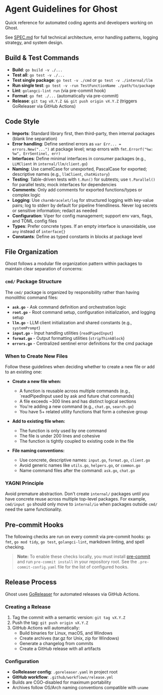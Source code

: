 # Agent Guidelines for Ghost

Quick reference for automated coding agents and developers working on Ghost.

See [SPEC.md](/SPEC.md) for full technical architecture, error handling patterns,
 logging strategy,
 and system design.

## Build & Test Commands

- **Build**: `go build -v ./...`
- **Test all**: `go test -v ./...`
- **Test single package**: `go test -v ./cmd` or `go test -v ./internal/llm`
- **Run single test**: `go test -v -run TestFunctionName ./path/to/package`
- **Lint**: `golangci-lint run` (via pre-commit hook)
- **Format**: `go fmt ./...` (automatically via pre-commit)
- **Release**: `git tag vX.Y.Z && git push origin vX.Y.Z` (triggers
 GoReleaser via GitHub Actions)

## Code Style

- **Imports**: Standard library first, then third-party, then internal packages
 (blank line separation)
- **Error handling**: Define sentinel errors as `var Err... = errors.New("...")`
 at package level; wrap errors with `fmt.Errorf("%w: %w", ErrSentinel, err)`
- **Interfaces**: Define minimal interfaces in consumer packages (e.g., `LLMClient`
 in `internal/llm/client.go`)
- **Naming**: Use camelCase for unexported, PascalCase for exported; descriptive
 names (e.g., `llmClient`, `chatHistory`)
- **Testing**: Table-driven tests with `t.Run()` for subtests; use `t.Parallel()`
 for parallel tests; mock interfaces for dependencies
- **Comments**: Only add comments for exported functions/types or complex logic
- **Logging**: Use `charmbracelet/log` for structured logging with key-value pairs;
 log to stderr by default for pipeline friendliness. Never log secrets or sensitive
 information; redact as needed
- **Configuration**: Viper for config management; support env vars, flags, and
 TOML config files
- **Types**: Prefer concrete types. If an empty interface is unavoidable, use `any`
 instead of `interface{}`
- **Constants**: Define as typed constants in blocks at package level

## File Organization

Ghost follows a modular file organization pattern within packages to maintain
 clear separation of concerns:

### `cmd/` Package Structure

The `cmd/` package is organized by responsibility rather than having
 monolithic command files:

- **`ask.go`** - Ask command definition and orchestration logic
- **`root.go`** - Root command setup, configuration initialization, and logging setup
- **`llm.go`** - LLM client initialization and shared constants (e.g., `systemPrompt`)
- **`input.go`** - Input handling utilities (`readPipedInput`)
- **`format.go`** - Output formatting utilities (`stripThinkBlock`)
- **`errors.go`** - Centralized sentinel error definitions for the cmd package

### When to Create New Files

Follow these guidelines when deciding whether to create a new file or add to
 an existing one:

- **Create a new file when:**
  - A function is reusable across multiple commands (e.g., `readPipedInput
   used by ask and future chat commands)
  - A file exceeds ~300 lines and has distinct logical sections
  - You're adding a new command (e.g., `chat.go`, `search.go`)
  - You have 5+ related utility functions that form a cohesive group

- **Add to existing file when:**
  - The function is only used by one command
  - The file is under 200 lines and cohesive
  - The function is tightly coupled to existing code in the file

- **File naming conventions:**
  - Use concrete, descriptive names: `input.go`, `format.go`, `client.go`
  - Avoid generic names like `utils.go`, `helpers.go`, or `common.go`
  - Name command files after the command: `ask.go`, `chat.go`

### YAGNI Principle

Avoid premature abstraction. Don't create `internal/` packages until you have
 concrete reuse across multiple top-level packages. For example, `cmd/input
  go` should only move to `internal/io` when packages outside `cmd/` need the
   same functionality.

## Pre-commit Hooks

The following checks are run on every commit via pre-commit hooks: `go fmt`,
 `go mod tidy`, `go test`, `golangci-lint`, markdown linting, and spell checking.

> **Note:** To enable these checks locally, you must install [pre-commit](https://pre-commit.com/)
 and run `pre-commit install` in your repository root. See the `.pre-commit-config.yaml`
  file for the list of configured hooks.

## Release Process

Ghost uses [GoReleaser](https://goreleaser.com/) for automated releases via
 GitHub Actions.

### Creating a Release

1. Tag the commit with a semantic version: `git tag vX.Y.Z`
2. Push the tag: `git push origin vX.Y.Z`
3. GitHub Actions will automatically:
   - Build binaries for Linux, macOS, and Windows
   - Create archives (tar.gz for Unix, zip for Windows)
   - Generate a changelog from commits
   - Create a GitHub release with all artifacts

### Configuration

- **GoReleaser config**: `.goreleaser.yaml` in project root
- **GitHub workflow**: `.github/workflows/release.yml`
- Builds are CGO-disabled for maximum portability
- Archives follow OS/Arch naming conventions compatible with `uname`
